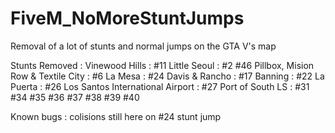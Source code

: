# FiveM_NoMoreStuntJumps
Removal of a lot of stunts and normal jumps on the GTA V's map

Stunts Removed :
  Vinewood Hills :
    #11 
  Little Seoul :
    #2
    #46
  Pillbox, Mision Row & Textile City :
    #6
  La Mesa :
    #24
  Davis & Rancho :
    #17
  Banning :
    #22
  La Puerta :
    #26
  Los Santos International Airport :
    #27
  Port of South LS : 
    #31
    #34
    #35
    #36
    #37
    #38
    #39
    #40

Known bugs :
colisions still here on #24 stunt jump

